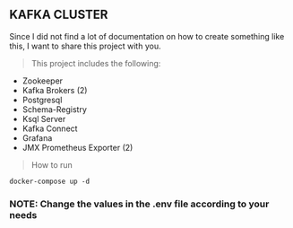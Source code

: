 ## KAFKA CLUSTER

Since I did not find a lot of documentation on how to create something like this, I want to share this project with you. <br>

> This project includes the following:
* Zookeeper
* Kafka Brokers (2)
* Postgresql
* Schema-Registry
* Ksql Server
* Kafka Connect
* Grafana
* JMX Prometheus Exporter (2)

> How to run
``` shell
docker-compose up -d
```

### NOTE: Change the values in the .env file according to your needs
